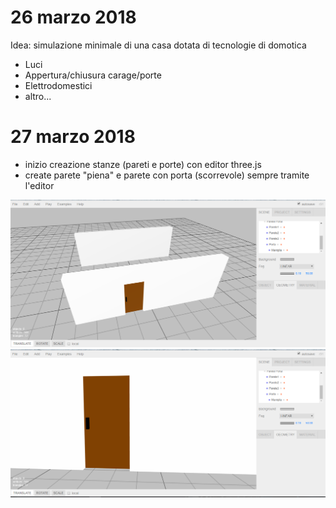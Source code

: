 # 26 marzo 2018
Idea: simulazione minimale di una casa dotata di tecnologie di domotica
- Luci
- Appertura/chiusura carage/porte
- Elettrodomestici
- altro...

# 27 marzo 2018
- inizio creazione stanze (pareti e porte) con editor three.js
- create parete "piena" e parete con porta (scorrevole) sempre tramite l'editor

![Screenshot pareti editor](./screenshots/screenshotPareti.png)
![Screenshot dettaglio porta](./screenshots/screenshotPorta.png)
